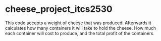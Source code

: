 # cheese_project_itcs2530
This code accepts a weight of cheese that was produced. Afterwards it calculates how many containers it will take to hold the cheese. How much each container
will cost to produce, and the total profit of the containers.
